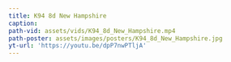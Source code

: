 ```yaml
---
title: K94 8d New Hampshire
caption:
path-vid: assets/vids/K94_8d_New_Hampshire.mp4
path-poster: assets/images/posters/K94_8d_New_Hampshire.jpg
yt-url: 'https://youtu.be/dpP7nwPTljA'
---
```

